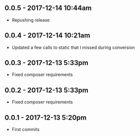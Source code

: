 ## 0.0.5 - 2017-12-14 10:44am

- Repushing release

## 0.0.4 - 2017-12-14 10:21am

- Updated a few calls to static that I missed during conversion

## 0.0.3 - 2017-12-13 5:33pm

- Fixed composer requirements

## 0.0.2 - 2017-12-13 5:33pm

- Fixed composer requirements

## 0.0.1 - 2017-12-13 5:20pm

- First commits
